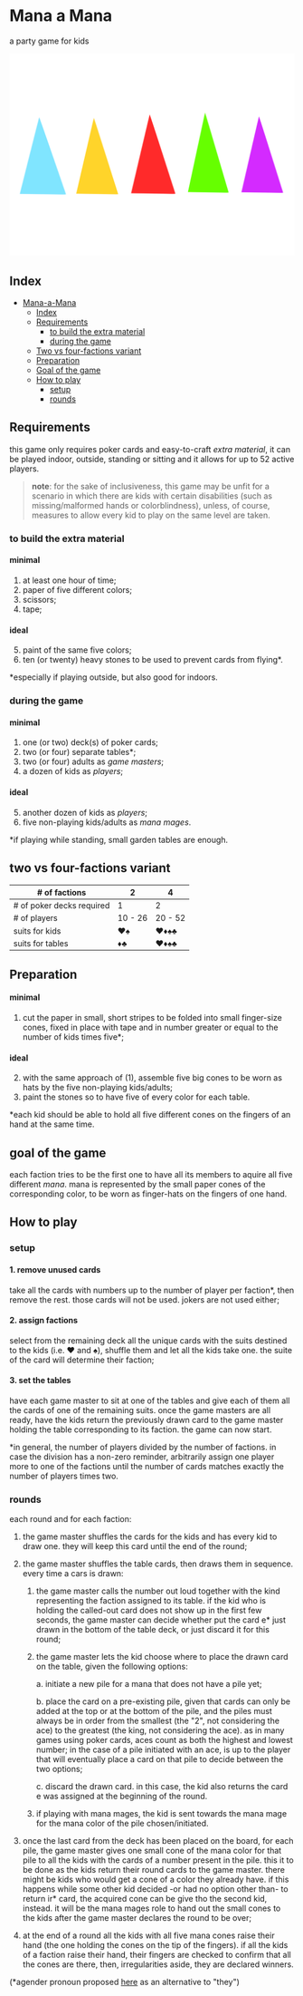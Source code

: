 # Mana a Mana
a party game for kids

![](./mana-a-mana.svg)

## Index
<span class="toc"><ul>
<li><a href="#mana-a-mana" title="Mana a Mana" smoothhashscroll="">Mana-a-Mana</a><ul>
<li><a href="#index" title="Index" smoothhashscroll="">Index</a>
<li><a href="#requirements" title="Requirements" smoothhashscroll="">Requirements</a><ul>
<li><a href="#to-build-the-extra-material" title="to build the extra material" smoothhashscroll="">to build the extra material</a></li>
<li><a href="#during-the-game" title="during the game" smoothhashscroll="">during the game</a></li>
</ul>
</li>
<li><a href="#two-vs-four-factions-variant" title="Two vs four-factions variant" smoothhashscroll="">Two vs four-factions variant</a></li>
<li><a href="#preparation" title="Preparation" smoothhashscroll="">Preparation</a></li>
<li><a href="#goal-of-the-game" title="Goal of the game" smoothhashscroll="">Goal of the game</a></li>
<li><a href="#how-to-play" title="How to play" smoothhashscroll="">How to play</a><ul>
<li><a href="#setup" title="setup" smoothhashscroll="">setup</a></li>
<li><a href="#rounds" title="rounds" smoothhashscroll="">rounds</a></li>
</ul>
</li>
</ul>
</li>
</ul>
</span>

## Requirements
this game only requires poker cards and easy-to-craft *extra material*, it can be played indoor, outside, standing or sitting and it allows for up to 52 active players.

> **note**: for the sake of inclusiveness, this game may be unfit for a scenario in which there are kids with certain disabilities (such as missing/malformed hands or colorblindness), unless, of course, measures to allow every kid to play on the same level are taken.

### to build the extra material

#### minimal
1. at least one hour of time;
2. paper of five different colors;
3. scissors;
4. tape;

#### ideal
5. paint of the same five colors;
6. ten (or twenty) heavy stones to be used to prevent cards from flying\*.

\*especially if playing outside, but also good for indoors.

### during the game

#### minimal
1. one (or two) deck(s) of poker cards;
2. two (or four) separate tables\*;
5. two (or four) adults as *game masters*;
6. a dozen of kids as *players*;

#### ideal
5. another dozen of kids as *players*;
6. five non-playing kids/adults as *mana mages*.

\*if playing while standing, small garden tables are enough.

## two vs four-factions variant
|# of factions| 2 | 4 |
|-------------|---|---|
|# of poker decks required| 1 | 2
|# of players|10 - 26|20 - 52|
|suits for kids| ♥♠ | ♥♦♠♣ |
|suits for tables| ♦♣ | ♥♦♠♣ |

## Preparation

#### minimal
1. cut the paper in small, short stripes to be folded into small finger-size cones, fixed in place with tape and in number greater or equal to the number of kids times five\*;

#### ideal
2. with the same approach of (1), assemble five big cones to be worn as hats by the five non-playing kids/adults;
3. paint the stones so to have five of every color for each table.

\*each kid should be able to hold all five different cones on the fingers of an hand at the same time.

## goal of the game
each faction tries to be the first one to have all its members to aquire all five different *mana*. mana is represented by the small paper cones of the corresponding color, to be worn as finger-hats on the fingers of one hand.

## How to play

### setup

#### 1. remove unused cards
take all the cards with numbers up to the number of player per faction\*, then remove the rest. those cards will not be used. jokers are not used either;

#### 2. assign factions
select from the remaining deck all the unique cards with the suits destined to the kids (i.e. ♥ and ♠), shuffle them and let all the kids take one. the suite of the card will determine their faction;

#### 3. set the tables
have each game master to sit at one of the tables and give each of them all the cards of one of the remaining suits. once the game masters are all ready, have the kids return the previously drawn card to the game master holding the table corresponding to its faction. the game can now start.

\*in general, the number of players divided by the number of factions. in case the division has a non-zero reminder, arbitrarily assign one player more to one of the factions until the number of cards matches exactly the number of players times two.

### rounds
each round and for each faction:

1. the game master shuffles the cards for the kids and has every kid to draw one. they will keep this card until the end of the round;
2. the game master shuffles the table cards, then draws them in sequence. every time a cars is drawn:

   1. the game master calls the number out loud together with the kind representing the faction assigned to its table. if the kid who is holding the called-out card does not show up in the first few seconds, the game master can decide whether put the card e* just drawn in the bottom of the table deck, or just discard it for this round;
   2. the game master lets the kid choose where to place the drawn card on the table, given the following options:
      
      a. initiate a new pile for a mana that does not have a pile yet;

      b. place the card on a pre-existing pile, given that cards can only be added at the top or at the bottom of the pile, and the piles must always be in order from the smallest (the "2", not considering the ace) to the greatest (the king, not considering the ace). as in many games using poker cards, aces count as both the highest and lowest number; in the case of a pile initiated with an ace, is up to the player that will eventually place a card on that pile to decide between the two options;

      c. discard the drawn card. in this case, the kid also returns the card e was assigned at the beginning of the round.

   3. if playing with mana mages, the kid is sent towards the mana mage for the mana color of the pile chosen/initiated.

3. once the last card from the deck has been placed on the board, for each pile, the game master gives one small cone of the mana color for that pile to all the kids with the cards of a number present in the pile. this it to be done as the kids return their round cards to the game master. there might be kids who would get a cone of a color they already have. if this happens while some other kid decided -or had no option other than- to return ir* card, the acquired cone can be give tho the second kid, instead. it will be the mana mages role to hand out the small cones to the kids after the game master declares the round to be over;

4. at the end of a round all the kids with all five mana cones raise their hand (the one holding the cones on the tip of the fingers). if all the kids of a faction raise their hand, their fingers are checked to confirm that all the cones are there, then, irregularities aside, they are declared winners.

(*agender pronoun proposed [here](https://github.com/even-is-odd/pronomey) as an alternative to "they") 
